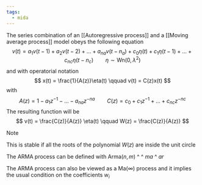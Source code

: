 ```yaml
---
tags:
  - mida
---
```

The series combination of an [[Autoregressive process]] and a [[Moving average process]] model obeys the following equation
$$
v(t) = a_{1}v(t-1) + a_{2}v(t-2) + \dots + a_{na}v(t-n_{a}) + c_{0}\eta(t) + c_{1}\eta(t-1)+ \dots + c_{nc}\eta(t-n_{c}) \qquad \eta \sim \text{Wn}(0, \lambda^{2}) 
$$
and with operatorial notation
$$
x(t) = \frac{1}{A(z)}\eta(t)  \qquad v(t) = C(z)x(t)
$$
with
$$
A(z) = 1 - a_{1}z^{-1} - \dots - a_{na}z^{-na} \qquad C(z) = c_{0} + c_{1}z^{-1} + \dots+ c_{nc}z^{-nc}
$$
The resulting function will be
$$
v(t) = \frac{C(z)}{A(z)} \eta(t) \qquad W(z) = \frac{C(z)}{A(z)}
$$ 
>[!note]
>This is stable if all the roots of the polynomial $W(z)$ are inside the unit circle

The ARMA process can be defined with $\text{Arma}(n,m)$
										   ^     ^ *ma*
										   ^ *ar*

The ARMA process can also be viewed as a $\text{Ma}(\infty)$ process and it implies the usual condition on the coefficients $w_{i}$
